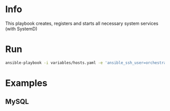 # Info

This playbook creates, registers and starts all necessary system services (with SystemD)

# Run

```sh
ansible-playbook -i variables/hosts.yaml -e 'ansible_ssh_user=orchestrator' --private-key ~/.ssh/orchestration-iaas-no.pem --extra-vars '{"active_hosts_groups": ["litterra"]}' playbooks/services.yml
```

# Examples

## MySQL

```json
```